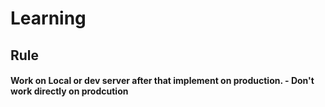 # Learning

## Rule
#### Work on Local or dev server after that implement on production. - Don't work directly on prodcution
